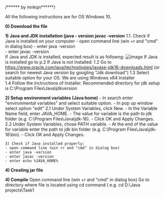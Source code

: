 /****** by mnkqn******/

All the following instructions are for OS Windows 10.

**0) Download the file**


**1) Java and JDK installation (java - version javac -version**
    1.1. Check if Java is installed on your computer
    - open command line (win +r and "cmd" in dialog box)
    - enter java -version    
    - enter javac -version    
    If Java and JDK is installed, expected result is as followng: ![image](https://user-images.githubusercontent.com/55387479/119819735-5eb53480-bef9-11eb-8836-d49fe68c1ca2.png)
    If Java is installed go to p.2
    If Java is not installed:
    1.2 Go to https://www.oracle.com/java/technologies/javase-jdk16-downloads.html (or search for newest Java version by googling "Jdk download")
    1.3 Select suitable option for your OS. We are using Windows x64 Installer    
    1.4 Follow the inctructions of Installer. Recommended directory for jdk setup is C:\Program Files\Java\jdk*version*
    
**2) Setup environment variables (Java home)**
    - In search enter "environmental variables" and select suitable option.
    - In pop up window select option "edit"
    2.1 Under System Variables, click New.
    - In the Variable Name field, enter JAVA_HOME.
    - The value for variable is the path to jdk folder (e.g. C:\Program Files\Java\jdk-16).
    - Click OK and Apply Changes.
    2.2 Under System Variables, chose PATH variable.
    - At the end of the value for variable enter the path to jdk bin folder (e.g. C:\Program Files\Java\jdk-16\bin).
    - Click OK and Apply Changes.

    3) Check if Java installed properly:
    - open command line (win +r and "cmd" in dialog box)
    - enter java -version 
    - enter javac -version
    - enter echo %JAVA_HOME%
   
**4) Creating jar file**

**4) Compile**
    Open command line (win +r and "cmd" in dialog box)
    Go to directory where file is located using cd command ( e.g. cd D:\Java projects\Task1
